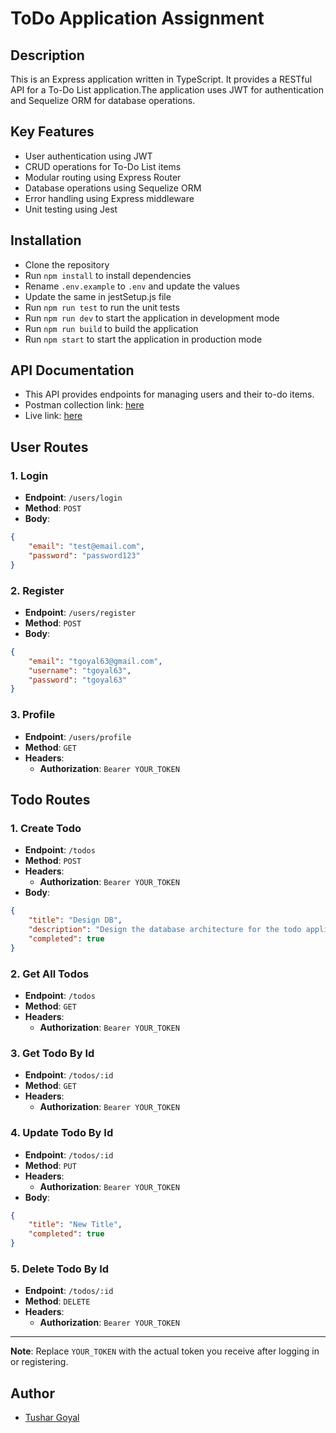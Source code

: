 # ToDo Application Assignment

## Description
This is an Express application written in TypeScript. It provides a RESTful API for a To-Do List application.The application uses JWT for authentication and Sequelize ORM for database operations.

## Key Features
- User authentication using JWT
- CRUD operations for To-Do List items
- Modular routing using Express Router
- Database operations using Sequelize ORM
- Error handling using Express middleware
- Unit testing using Jest

## Installation
- Clone the repository
- Run `npm install` to install dependencies
- Rename `.env.example` to `.env` and update the values
- Update the same in jestSetup.js file
- Run `npm run test` to run the unit tests
- Run `npm run dev` to start the application in development mode
- Run `npm run build` to build the application
- Run `npm start` to start the application in production mode

## API Documentation
- This API provides endpoints for managing users and their to-do items.
- Postman collection link: [here](https://documenter.getpostman.com/view/30494926/2s9YR56aWw)
- Live link: [here](https://todo-app-58u3.onrender.com)

## User Routes

### 1. Login

- **Endpoint**: `/users/login`
- **Method**: `POST`
- **Body**:

```json
{
    "email": "test@email.com",
    "password": "password123"
}
```

### 2. Register

- **Endpoint**: `/users/register`
- **Method**: `POST`
- **Body**:

```json
{
    "email": "tgoyal63@gmail.com",
    "username": "tgoyal63",
    "password": "tgoyal63"
}
```

### 3. Profile

- **Endpoint**: `/users/profile`
- **Method**: `GET`
- **Headers**:
  - **Authorization**: `Bearer YOUR_TOKEN`

## Todo Routes

### 1. Create Todo

- **Endpoint**: `/todos`
- **Method**: `POST`
- **Headers**:
  - **Authorization**: `Bearer YOUR_TOKEN`
- **Body**:

```json
{
    "title": "Design DB",
    "description": "Design the database architecture for the todo application",
    "completed": true
}
```

### 2. Get All Todos

- **Endpoint**: `/todos`
- **Method**: `GET`
- **Headers**:
  - **Authorization**: `Bearer YOUR_TOKEN`

### 3. Get Todo By Id

- **Endpoint**: `/todos/:id`
- **Method**: `GET`
- **Headers**:
  - **Authorization**: `Bearer YOUR_TOKEN`

### 4. Update Todo By Id

- **Endpoint**: `/todos/:id`
- **Method**: `PUT`
- **Headers**:
  - **Authorization**: `Bearer YOUR_TOKEN`
- **Body**:

```json
{
    "title": "New Title",
    "completed": true
}
```

### 5. Delete Todo By Id

- **Endpoint**: `/todos/:id`
- **Method**: `DELETE`
- **Headers**:
  - **Authorization**: `Bearer YOUR_TOKEN`

---

**Note**: Replace `YOUR_TOKEN` with the actual token you receive after logging in or registering.

## Author
- [Tushar Goyal](https://linkedin.com/in/tgoyal63)

